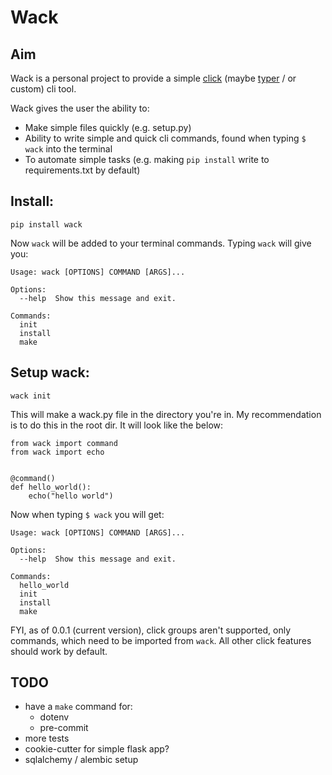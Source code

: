 # Wack

## Aim
Wack is a personal project to provide a simple [click](https://github.com/pallets/click) (maybe [typer](https://github.com/tiangolo/typer) / or custom) cli tool. 

Wack gives the user the ability to:
* Make simple files quickly (e.g. setup.py)
* Ability to write simple and quick cli commands, found when typing `$ wack` into the terminal
* To automate simple tasks (e.g. making `pip install` write to requirements.txt by default)



## Install:
```
pip install wack
```

Now `wack` will be added to your terminal commands. Typing `wack` will give you:
```
Usage: wack [OPTIONS] COMMAND [ARGS]...

Options:
  --help  Show this message and exit.

Commands:
  init
  install
  make
```

## Setup wack:
```
wack init
```

This will make a wack.py file in the directory you're in. My recommendation is to do this in the root dir. It will look like the below:
```
from wack import command
from wack import echo


@command()
def hello_world():
    echo("hello world")
```

Now when typing `$ wack` you will get:
```
Usage: wack [OPTIONS] COMMAND [ARGS]...

Options:
  --help  Show this message and exit.

Commands:
  hello_world
  init
  install
  make
```

FYI, as of 0.0.1 (current version), click groups aren't supported, only commands, which need to be imported from `wack`. All other click features should work by default.



## TODO
* have a `make` command for:
    * dotenv
    * pre-commit
* more tests
* cookie-cutter for simple flask app?
* sqlalchemy / alembic setup
